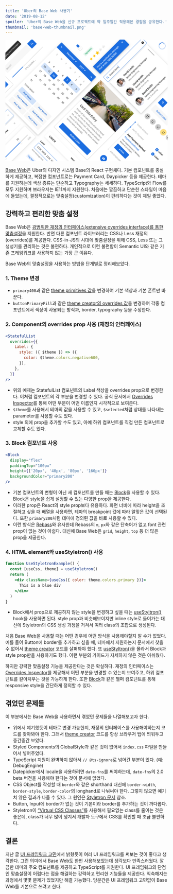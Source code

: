 ```yaml
---
title: 'Uber의 Base Web 사용기'
date: '2019-08-12'
spoiler: 'Uber의 Base Web을 신규 프로젝트에 약 일주일간 적용해본 경험을 공유한다.'
thumbnail: 'base-web-thumbnail.png'
---
```


![Base web](./base-web-thumbnail.png)

[Base Web](https://baseweb.design)은 Uber의 디자인 시스템 Base의 React 구현체다. 기본 컴포넌트를 충실하게 제공하고, 복잡한 컴포넌트로는 Payment Card, Daypicker 등을 제공한다. 테마를 지원하는데 색상 종류는 단순하고 Typography는 세세하다. TypeScript와 Flow를 모두 지원하며 브라우저는 IE11까지 지원한다. 처음에는 깔끔하고 단순한 스타일이 마음에 들었는데, 결정적으로는 맞춤설정(customization)이 편리하다는 것이 제일 좋았다.

## 강력하고 편리한 맞춤 설정

Base Web은 [광범위한 재정의 인터페이스(extensive overrides interface)를 통한 맞춤설정](https://baseweb.design/getting-started/comparison/)을 지원한다. 반면 다른 컴포넌트 라이브러리는 CSS나 Less 재정의 (overrides)를 제공한다. CSS-in-JS의 시대에 맞춤설정을 위해 CSS, Less 또는 그 생성기를 관리하는 것은 불편하다. 개인적으로 이런 불편함이 Semantic UI와 같은 기존 프레임워크를 사용하지 않는 가장 큰 이유다.

Base Web의 맞춤설정을 사용하는 방법을 단계별로 정리해보았다.

### 1. Theme 변경

- `primary400`과 같은 [theme primitives 값](https://github.com/uber-web/baseui/blob/master/src/themes/light-theme-primitives.js)을 변경하여 기본 색상과 기본 폰트만 바꾼다.
- `buttonPrimaryFill`과 같은 [theme creator의 overrides 값](https://github.com/uber-web/baseui/blob/master/src/themes/creator.js)을 변경하여 각종 컴포넌트에서 색상이 사용되는 방식과, border, typography 등을 수정한다.

### 2. Component의 overrides prop 사용 (재정의 인터페이스)

```jsx
<StatefulList
  overrides={{
    Label: {
      style: ({ $theme }) => ({
        color: $theme.colors.negative600,
      }),
    },
  }}
/>
```

- 위의 예제는 StatefulList 컴포넌트의 Label 색상을 overrides prop으로 변경한다. 이처럼 컴포넌트의 각 부분을 변경할 수 있다. 공식 문서에서 [Overrides Inspector](https://baseweb.design/theming/understanding-overrides/#overrides-inspector)를 통해 어떤 부분이 어떤 이름인지 시각적으로 보여준다.
- `$theme`를 사용해서 테마의 값을 사용할 수 있고, `$selected`처럼 상태를 나타내는 parameter를 사용할 수도 있다.
- style 외에 prop을 추가할 수도 있고, 아예 하위 컴포넌트를 직접 만든 컴포넌트로 교체할 수도 있다.

### 3. Block 컴포넌트 사용

```jsx
<Block
  display="flex"
  paddingTop="100px"
  height={['20px', '40px', '80px', '160px']}
  backgroundColor="primary200"
/>
```

- 기본 컴포넌트의 변형이 아닌 새 컴포넌트를 만들 때는 [Block](https://baseweb.design/components/block/)을 사용할 수 있다. Block은 style을 쉽게 설정할 수 있는 다양한 prop을 제공한다.
- 이러한 prop은 React의 style prop보다 유용하다. 화면 너비에 따라 height을 조절하고 싶을 때 배열을 사용하면, 테마의 breakpoint 값에 따라 알맞은 값이 선택된다. 또한 `primary200`처럼 테마에 정의된 값을 바로 사용할 수 있다.
- 이런 방식은 [Rebass](https://rebassjs.org/)와 유사한데 Rebass의 `m`, `px`와 같은 단축어가 없고 font 관련 prop이 없는 것이 아쉽다. 대신에 Base Web은 `grid`, `height`, `top` 등 더 많은 prop을 제공한다.

### 4. HTML element와 useStyletron() 사용

```jsx
function UseStyletronExample() {
  const [useCss, theme] = useStyletron()
  return (
    <div className={useCss({ color: theme.colors.primary })}>
      This is a blue div
    </div>
  )
}
```

- Block에서 prop으로 제공하지 않는 style을 변경하고 싶을 때는 [useStyltron()](https://baseweb.design/components/use-styletron/) hook을 사용하면 된다. style prop과 비슷해보이지만 inline style로 들어가는 대신에 Styletron의 CSS 생성 과정을 거쳐서 여러 class의 조합으로 생성된다.

처음 Base Web을 사용할 때는 어떤 경우에 어떤 방식을 사용해야할지 알 수가 없었다. 예를 들어 Button에 border를 추가하고 싶을 때, 테마에서 지원하는지 문서에서 찾을 수 없어서 [theme creator](https://github.com/uber-web/baseui/blob/master/src/themes/creator.js) 코드를 살펴봐야 했다. 또 [useStyltron()](https://baseweb.design/components/use-styletron/)을 몰라서 Block과 style prop만을 사용하기도 했다. 이런 부분의 가이드가 자세하지 않은 것은 아쉬웠다.

하지만 강력한 맞춤설정 기능을 제공한다는 것은 확실하다. 재정의 인터페이스는 [Overrides Inspector](https://baseweb.design/theming/understanding-overrides/#overrides-inspector)를 제공해서 어떤 부분을 변경할 수 있는지 보여주고, 하위 컴포넌트를 갈아치우는 것을 가능하게 한다. 또한 [Block](https://baseweb.design/components/block/)과 같은 헬퍼 컴포넌트를 통해 responsive style을 간단하게 정의할 수 있다.

## 겪었던 문제들

이 부분에서는 Base Web을 사용하면서 겪었던 문제들을 나열해보고자 한다.

- 위에서 얘기했듯이 테마로 변경 가능한지, 재정의 인터페이스를 사용해야하는지 코드를 찾아봐야 한다. 그래서 [theme creator](https://github.com/uber-web/baseui/blob/master/src/themes/creator.js) 코드를 항상 브라우저 탭에 띄워두고 중간중간 보았다.
- Styled Components의 GlobalStyle과 같은 것이 없어서 `index.css` 파일을 만들어서 넣어주었다.
- TypeScript 지원이 완벽하지 않아서 `// @ts-ignore`로 넘어간 부분이 있다. (예: DebugEngine)
- Datepicker에서 locale을 사용하려면 `date-fns`를 써야하는데, `date-fns`의 2.0 beta 버전을 사용해야 한다는 것이 문서에 없었다.
- CSS Object를 작성할 때 `border`와 같은 shorthand 대신에 `border-width`, `border-style`, `border-color`의 longhand로 나눠써야 한다. 그렇지 않으면 예기치 않은 결과가 나올 수 있다. 그 원인은 [Styletron 문서](https://www.styletron.org/concepts/#shorthand-and-longhand-properties) 참조.
- Button, Input에 border가 없는 것이 기본이라 border를 추가하는 것이 까다롭다.
- Styletron이 [“Virtual CSS Classes”](https://ryantsao.com/blog/virtual-css-with-styletron#atomic-css-and-virtual-classes)를 사용해서 필요없는 class를 줄이는 것은 좋은데, class가 너무 많이 생겨서 개발자 도구에서 CSS를 확인할 때 조금 불편하다.

## 결론

지난 글 [UI 프레임워크 고민](https://choyongjoon.com/ui-framework-question/)에서 밝혔듯이 여러 UI 프레임워크를 써보는 것이 좋다고 생각한다. 그런 의미에서 Base Web도 한번 사용해보았는데 생각보다 만족스러웠다. 깔끔한 테마의 주요 컴포넌트를 제공하고 TypeScript를 지원한다. UI 프레임워크의 단점인 맞춤설정이 어렵다는 점을 해결하는 강력하고 편리한 기능들을 제공한다. 익숙해지는 과정에서 몇몇 문제가 있었지만 해결 가능했다. 당분간은 UI 프레임워크 고민없이 Base Web를 기본으로 쓰려고 한다.
